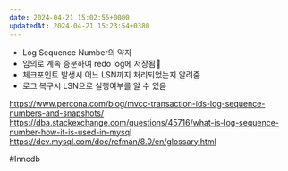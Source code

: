 ```yaml
---
date: 2024-04-21 15:02:55+0000
updatedAt: 2024-04-21 15:23:54+0380
---
```

- Log Sequence Number의 약자
- 임의로 계속 증분하여 redo log에 저장됨
- 체크포인트 발생시 어느 LSN까지 처리되었는지 알려줌
- 로그 복구시 LSN으로 실행여부를 알 수 있음


https://www.percona.com/blog/mvcc-transaction-ids-log-sequence-numbers-and-snapshots/
https://dba.stackexchange.com/questions/45716/what-is-log-sequence-number-how-it-is-used-in-mysql
https://dev.mysql.com/doc/refman/8.0/en/glossary.html


#Innodb 